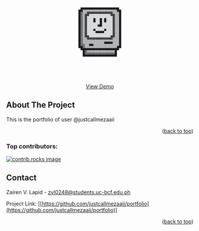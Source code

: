 <!-- PROJECT LOGO -->  
<br />  
<div align="center">  
<img src="src/logo4.webp" alt="Logo" width="150" height="150">  
</a>  
  
<h3 align="center"></h3>  
  
<p align="center">  
 
<br />  
<br />  
<a href="[https://justcallmezaaii.github.io/portfolio/](https://justcallmezaaii.github.io/portfolio/)">View Demo</a> 
</p>  
</div>  

<!-- ABOUT THE PROJECT -->  
## About The Project  
  This is the portfolio of user @justcallmezaaii

<p align="right">(<a href="#readme-top">back to top</a>)</p>  
  

### Top contributors:

<a href="https://https://github.com/justcallmezaaii/portfolio/graphs/contributors">
  <img src="https://contrib.rocks/image?repo=justcallmezaaii/portfolio" alt="contrib.rocks image" />
</a>
  
  
<!-- CONTACT -->  
## Contact  
  
Zairen V. Lapid - zvl0248@students.uc-bcf.edu.ph  

Project Link: [[https://github.com/justcallmezaaii/portfolio](https://github.com/justcallmezaaii/portfolio)]
  
<p align="right">(<a href="#readme-top">back to top</a>)</p>


[contributors-url]: https://github.com/justcallmezaaii/portfolio/graphs/contributors
